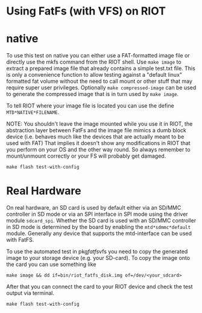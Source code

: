 Using FatFs (with VFS) on RIOT
=======================================

# native

To use this test on native you can either use a FAT-formatted image file or
directly use the mkfs command from the RIOT shell. Use `make image` to extract
a prepared image file that already contains a simple test.txt file. This is
only a convenience function to allow testing against a "default linux"
formatted fat volume without the need to call mount or other stuff that may
require super user privileges. Optionally `make compressed-image` can be used
to generate the compressed image that is in turn used by `make image`.

To tell RIOT where your image file is located you can use the define
`MTD*NATIVE*FILENAME`.

NOTE: You shouldn't leave the image mounted while you use it in RIOT, the
abstraction layer between FatFs and the image file mimics a dumb block device
(i.e. behaves much like the devices that are actually meant to be used with
FAT) That implies it doesn't show any modifications in RIOT that you perform on
your OS and the other way round. So always remember to mount/unmount correctly
or your FS will probably get damaged.

    make flash test-with-config

# Real Hardware

On real hardware, an SD card is used by default either via an SD/MMC controller
in SD mode or via an SPI interface in SPI mode using the driver module
`sdcard_spi`. Whether the SD card is used with an SD/MMC controller in
SD mode is determined by the board by enabling the `mtd*sdmmc*default` module.
Generally any device that supports the mtd-interface can be used with FatFS.

To use the automated test in pkg*fatfs*vfs you need to copy the generated image
to your storage device (e.g. your SD-card). To copy the image onto the card you
can use something like

    make image && dd if=bin/riot_fatfs_disk.img of=/dev/<your_sdcard>

After that you can connect the card to your RIOT device
and check the test output via terminal.

    make flash test-with-config
